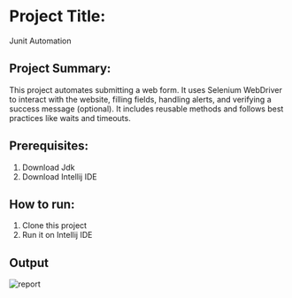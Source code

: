 # Project Title:
Junit Automation


## Project Summary:
This project automates submitting a web form. It uses Selenium WebDriver to interact with the website, filling fields, handling alerts, and verifying a success message (optional). It includes reusable methods and follows best practices like waits and timeouts.

## Prerequisites:
1. Download Jdk
2. Download Intellij IDE

## How to run:
1. Clone this project
2. Run it on Intellij IDE

## Output
![report](https://github.com/mahmudshumit/Junit-Automation/assets/76776682/4d732a0c-3838-4662-98e9-64b5fb749a97)







